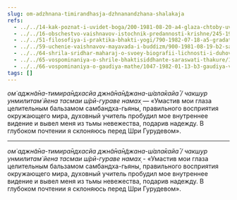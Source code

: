 ```yaml
---
slug: om-adzhnana-timirandhasja-dzhnanandzhana-shalakaja
refs:
  - ../../14-kak-poznat-i-uvidet-boga/200-1981-08-20-a4-glaza-chtoby-uvidet-boga-prihod-madhava-maharadzha-v-gaudiya-math.md
  - ../../16-obschestvo-vaishnavov-istochnik-predannosti-krishne/245-1982-01-04-c-obshhenie-s-vajshnavami-daruet-podlinnoe-vospriyatie-bozhestva.md
  - ../../51-filosofiya-i-praktika-bhakti-yogi/790-1982-07-18-a5-gradatsiya-v-urovnyah-sluzheniya-svyatomu-imeni-prasadu-bozhestvam-i-chtenii-pisanij.md
  - ../../59-uchenie-vaishnavov-mayavada-i-buddizm/900-1981-08-19-b2-satyam-shivam-advayam-vs-satyam-shivam-sundaram.md
  - ../../64-shrila-sridhar-maharaj-o-svoey-biografii-lichnosti-i-duhovnom-opyte/995-1982-03-25-b2-blagodarnost-shridharu-maharadzhu-ot-slushatelej-i-ego-otvet.md
  - ../../65-vospominaniya-o-shrile-bhaktisiddhante-saraswati-thakure/1031-1983-11-06-a2-b-sokrovennoe-pismo-kundzhe-babu-ot-sarasvati-thakura.md
  - ../../66-vospominaniya-o-gaudiya-mathe/1047-1982-01-13-b3-gaudiya-vajshnavy-schitayut-bozhestvo-neotlichnym-ot-gospoda.md
tags: []
---
```


*ом̇ аджн̃а̄на-тимира̄ндхасйа джн̃а̄на̄н̃джана-ш́ала̄кайа̄ / чакш̣ур унмилитам̇ йена тасмаи ш́рӣ-гураве намах̣* — «Умастив мои глаза целительным бальзамом самбандха-гьяны, правильного восприятия окружающего мира, духовный учитель пробудил мое внутреннее видение и вывел меня из тьмы невежества, подарив надежду. В глубоком почтении я склоняюсь перед Шри Гурудевом».

---

*ом̇ аджн̃а̄на-тимира̄ндхасйа джн̃а̄на̄н̃джана-ш́ала̄кайа̄ / чакш̣ур унмилитам̇ йена тасмаи ш́рӣ-гураве намах̣* - «Умастив мои глаза целительным бальзамом самбандха-гьяны, правильного восприятия окружающего мира, духовный учитель пробудил мое внутреннее видение и вывел меня из тьмы невежества, подарив надежду. В глубоком почтении я склоняюсь перед Шри Гурудевом».

